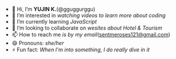 - 👋 Hi, I’m **YUJIN K.**(@gguggurggu)
- 👀 I’m interested in _watching videos to learn more about coding_
- 🌱 I’m currently learning _JavaScript_
- 💞️ I’m looking to collaborate on _wesites about Hotel & Tourism_
- 📫 How to reach me _is by my email_(sentmeroses121@gmail.com)
- 😄 Pronouns: _she/her_
- ⚡ Fun fact: _When I'm into something, I do really dive in it_

<!---
gguggurggu/gguggurggu is a ✨ special ✨ repository because its `README.md` (this file) appears on your GitHub profile.
You can click the Preview link to take a look at your changes.
--->
